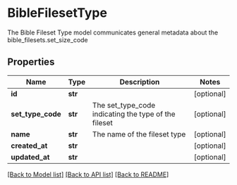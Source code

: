 # BibleFilesetType

The Bible Fileset Type model communicates general metadata about the bible_filesets.set_size_code
## Properties
Name | Type | Description | Notes
------------ | ------------- | ------------- | -------------
**id** | **str** |  | [optional] 
**set_type_code** | **str** | The set_type_code indicating the type of the fileset | [optional] 
**name** | **str** | The name of the fileset type | [optional] 
**created_at** | **str** |  | [optional] 
**updated_at** | **str** |  | [optional] 

[[Back to Model list]](../README.md#documentation-for-models) [[Back to API list]](../README.md#documentation-for-api-endpoints) [[Back to README]](../README.md)


